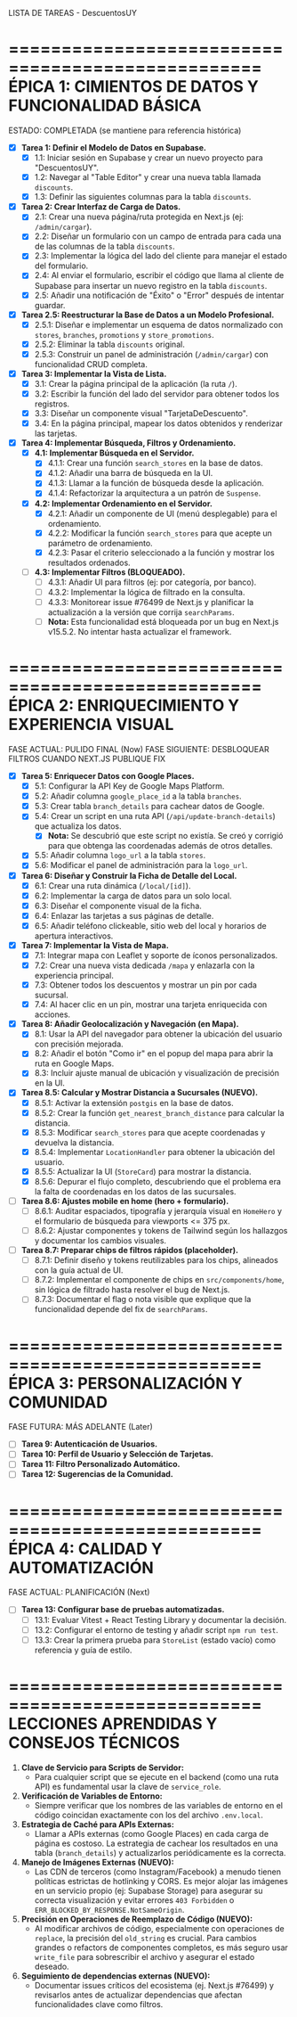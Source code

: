 LISTA DE TAREAS - DescuentosUY

==================================================
ÉPICA 1: CIMIENTOS DE DATOS Y FUNCIONALIDAD BÁSICA
==================================================
ESTADO: COMPLETADA (se mantiene para referencia histórica)

- [x] **Tarea 1: Definir el Modelo de Datos en Supabase.**
    - [x] 1.1: Iniciar sesión en Supabase y crear un nuevo proyecto para "DescuentosUY".
    - [x] 1.2: Navegar al "Table Editor" y crear una nueva tabla llamada `discounts`.
    - [x] 1.3: Definir las siguientes columnas para la tabla `discounts`.

- [x] **Tarea 2: Crear Interfaz de Carga de Datos.**
    - [x] 2.1: Crear una nueva página/ruta protegida en Next.js (ej: `/admin/cargar`).
    - [x] 2.2: Diseñar un formulario con un campo de entrada para cada una de las columnas de la tabla `discounts`.
    - [x] 2.3: Implementar la lógica del lado del cliente para manejar el estado del formulario.
    - [x] 2.4: Al enviar el formulario, escribir el código que llama al cliente de Supabase para insertar un nuevo registro en la tabla `discounts`.
    - [x] 2.5: Añadir una notificación de "Éxito" o "Error" después de intentar guardar.

- [x] **Tarea 2.5: Reestructurar la Base de Datos a un Modelo Profesional.**
    - [x] 2.5.1: Diseñar e implementar un esquema de datos normalizado con `stores`, `branches`, `promotions` y `store_promotions`.
    - [x] 2.5.2: Eliminar la tabla `discounts` original.
    - [x] 2.5.3: Construir un panel de administración (`/admin/cargar`) con funcionalidad CRUD completa.

- [x] **Tarea 3: Implementar la Vista de Lista.**
    - [x] 3.1: Crear la página principal de la aplicación (la ruta `/`).
    - [x] 3.2: Escribir la función del lado del servidor para obtener todos los registros.
    - [x] 3.3: Diseñar un componente visual "TarjetaDeDescuento".
    - [x] 3.4: En la página principal, mapear los datos obtenidos y renderizar las tarjetas.

- [x] **Tarea 4: Implementar Búsqueda, Filtros y Ordenamiento.**
    - [x] **4.1: Implementar Búsqueda en el Servidor.**
        - [x] 4.1.1: Crear una función `search_stores` en la base de datos.
        - [x] 4.1.2: Añadir una barra de búsqueda en la UI.
        - [x] 4.1.3: Llamar a la función de búsqueda desde la aplicación.
        - [x] 4.1.4: Refactorizar la arquitectura a un patrón de `Suspense`.
    - [x] **4.2: Implementar Ordenamiento en el Servidor.**
        - [x] 4.2.1: Añadir un componente de UI (menú desplegable) para el ordenamiento.
        - [x] 4.2.2: Modificar la función `search_stores` para que acepte un parámetro de ordenamiento.
        - [x] 4.2.3: Pasar el criterio seleccionado a la función y mostrar los resultados ordenados.
    - [ ] **4.3: Implementar Filtros (BLOQUEADO).**
        - [ ] 4.3.1: Añadir UI para filtros (ej: por categoría, por banco).
        - [ ] 4.3.2: Implementar la lógica de filtrado en la consulta.
        - [ ] 4.3.3: Monitorear issue #76499 de Next.js y planificar la actualización a la versión que corrija `searchParams`.
        - [ ] **Nota:** Esta funcionalidad está bloqueada por un bug en Next.js v15.5.2. No intentar hasta actualizar el framework.

==================================================
ÉPICA 2: ENRIQUECIMIENTO Y EXPERIENCIA VISUAL
==================================================
FASE ACTUAL: PULIDO FINAL (Now)
FASE SIGUIENTE: DESBLOQUEAR FILTROS CUANDO NEXT.JS PUBLIQUE FIX

- [x] **Tarea 5: Enriquecer Datos con Google Places.**
    - [x] 5.1: Configurar la API Key de Google Maps Platform.
    - [x] 5.2: Añadir columna `google_place_id` a la tabla `branches`.
    - [x] 5.3: Crear tabla `branch_details` para cachear datos de Google.
    - [x] 5.4: Crear un script en una ruta API (`/api/update-branch-details`) que actualiza los datos.
        - [x] **Nota:** Se descubrió que este script no existía. Se creó y corrigió para que obtenga las coordenadas además de otros detalles.
    - [x] 5.5: Añadir columna `logo_url` a la tabla `stores`.
    - [x] 5.6: Modificar el panel de administración para la `logo_url`.

- [x] **Tarea 6: Diseñar y Construir la Ficha de Detalle del Local.**
    - [x] 6.1: Crear una ruta dinámica (`/local/[id]`).
    - [x] 6.2: Implementar la carga de datos para un solo local.
    - [x] 6.3: Diseñar el componente visual de la ficha.
    - [x] 6.4: Enlazar las tarjetas a sus páginas de detalle.
    - [x] 6.5: Añadir teléfono clickeable, sitio web del local y horarios de apertura interactivos.

- [x] **Tarea 7: Implementar la Vista de Mapa.**
    - [x] 7.1: Integrar mapa con Leaflet y soporte de íconos personalizados.
    - [x] 7.2: Crear una nueva vista dedicada `/mapa` y enlazarla con la experiencia principal.
    - [x] 7.3: Obtener todos los descuentos y mostrar un pin por cada sucursal.
    - [x] 7.4: Al hacer clic en un pin, mostrar una tarjeta enriquecida con acciones.

- [x] **Tarea 8: Añadir Geolocalización y Navegación (en Mapa).**
    - [x] 8.1: Usar la API del navegador para obtener la ubicación del usuario con precisión mejorada.
    - [x] 8.2: Añadir el botón "Como ir" en el popup del mapa para abrir la ruta en Google Maps.
    - [x] 8.3: Incluir ajuste manual de ubicación y visualización de precisión en la UI.

- [x] **Tarea 8.5: Calcular y Mostrar Distancia a Sucursales (NUEVO).**
    - [x] 8.5.1: Activar la extensión `postgis` en la base de datos.
    - [x] 8.5.2: Crear la función `get_nearest_branch_distance` para calcular la distancia.
    - [x] 8.5.3: Modificar `search_stores` para que acepte coordenadas y devuelva la distancia.
    - [x] 8.5.4: Implementar `LocationHandler` para obtener la ubicación del usuario.
    - [x] 8.5.5: Actualizar la UI (`StoreCard`) para mostrar la distancia.
    - [x] 8.5.6: Depurar el flujo completo, descubriendo que el problema era la falta de coordenadas en los datos de las sucursales.

- [ ] **Tarea 8.6: Ajustes mobile en home (hero + formulario).**
    - [ ] 8.6.1: Auditar espaciados, tipografía y jerarquía visual en `HomeHero` y el formulario de búsqueda para viewports <= 375 px.
    - [ ] 8.6.2: Ajustar componentes y tokens de Tailwind según los hallazgos y documentar los cambios visuales.

- [ ] **Tarea 8.7: Preparar chips de filtros rápidos (placeholder).**
    - [ ] 8.7.1: Definir diseño y tokens reutilizables para los chips, alineados con la guía actual de UI.
    - [ ] 8.7.2: Implementar el componente de chips en `src/components/home`, sin lógica de filtrado hasta resolver el bug de Next.js.
    - [ ] 8.7.3: Documentar el flag o nota visible que explique que la funcionalidad depende del fix de `searchParams`.

==================================================
ÉPICA 3: PERSONALIZACIÓN Y COMUNIDAD
==================================================
FASE FUTURA: MÁS ADELANTE (Later)

- [ ] **Tarea 9: Autenticación de Usuarios.**
- [ ] **Tarea 10: Perfil de Usuario y Selección de Tarjetas.**
- [ ] **Tarea 11: Filtro Personalizado Automático.**
- [ ] **Tarea 12: Sugerencias de la Comunidad.**

==================================================
ÉPICA 4: CALIDAD Y AUTOMATIZACIÓN
==================================================
FASE ACTUAL: PLANIFICACIÓN (Next)

- [ ] **Tarea 13: Configurar base de pruebas automatizadas.**
    - [ ] 13.1: Evaluar Vitest + React Testing Library y documentar la decisión.
    - [ ] 13.2: Configurar el entorno de testing y añadir script `npm run test`.
    - [ ] 13.3: Crear la primera prueba para `StoreList` (estado vacío) como referencia y guía de estilo.

==================================================
LECCIONES APRENDIDAS Y CONSEJOS TÉCNICOS
==================================================

1.  **Clave de Servicio para Scripts de Servidor:**
    - Para cualquier script que se ejecute en el backend (como una ruta API) es fundamental usar la clave de `service_role`.
2.  **Verificación de Variables de Entorno:**
    - Siempre verificar que los nombres de las variables de entorno en el código coincidan exactamente con los del archivo `.env.local`.
3.  **Estrategia de Caché para APIs Externas:**
    - Llamar a APIs externas (como Google Places) en cada carga de página es costoso. La estrategia de cachear los resultados en una tabla (`branch_details`) y actualizarlos periódicamente es la correcta.
4.  **Manejo de Imágenes Externas (NUEVO):**
    - Las CDN de terceros (como Instagram/Facebook) a menudo tienen políticas estrictas de hotlinking y CORS. Es mejor alojar las imágenes en un servicio propio (ej: Supabase Storage) para asegurar su correcta visualización y evitar errores `403 Forbidden` o `ERR_BLOCKED_BY_RESPONSE.NotSameOrigin`.
5.  **Precisión en Operaciones de Reemplazo de Código (NUEVO):**
    - Al modificar archivos de código, especialmente con operaciones de `replace`, la precisión del `old_string` es crucial. Para cambios grandes o refactors de componentes completos, es más seguro usar `write_file` para sobrescribir el archivo y asegurar el estado deseado.
6.  **Seguimiento de dependencias externas (NUEVO):**
    - Documentar issues críticos del ecosistema (ej. Next.js #76499) y revisarlos antes de actualizar dependencias que afectan funcionalidades clave como filtros.
